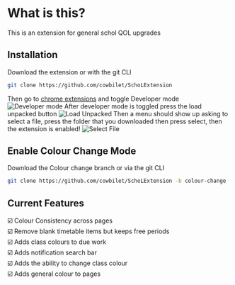 # What is this?

This is an extension for general schol QOL upgrades

## Installation

Download the extension or with the git CLI 
```bash
git clone https://github.com/cowbilet/SchoLExtension
```
Then go to [chrome extensions](chrome://extensions/) and toggle Developer mode ![Developer mode](https://i.ibb.co/KrJGrQc/Developer-Mode-On.png)
After developer mode is toggled press the load unpacked button
![Load Unpacked](https://i.ibb.co/rmg1hrg/Load-Unpacked.png)
Then a menu should show up asking to select a file, press the folder that you downloaded then press select, then the extension is enabled!
![Select File](https://i.ibb.co/7JHs03k/Select-Schol-Folder.png)
## Enable Colour Change Mode
Download the Colour change branch or via the git CLI
```bash
git clone https://github.com/cowbilet/SchoLExtension -b colour-change
```
## Current Features
☑️ Colour Consistency across pages<br/>
☑️ Remove blank timetable items but keeps free periods<br/>
☑️ Adds class colours to due work<br/>
☑️ Adds notification search bar<br/>
☑️ Adds the ability to change class colour<br/>
☑️ Adds general colour to pages<br/>